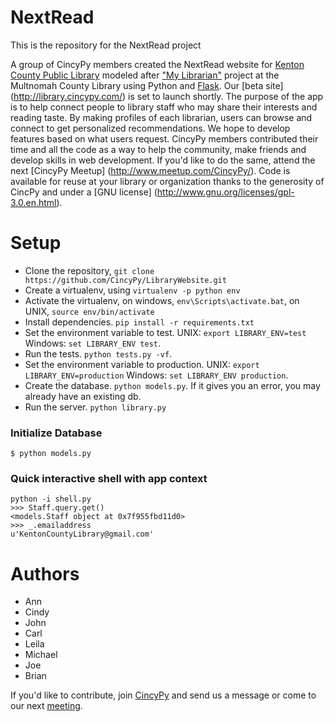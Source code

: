# NextRead
This is the repository for the NextRead project

A group of CincyPy members created the NextRead website for [Kenton County Public Library](http://www.kentonlibrary.org/) modeled after ["My Librarian"](https://multcolib.org/my-librarian) project at the Multnomah County Library using Python and [Flask](http://flask.pocoo.org/). Our [beta site] (http://library.cincypy.com/) is set to launch shortly. The purpose of the app is to help connect people to library staff who may share their interests and reading taste. By making profiles of each librarian, users can browse and connect to get personalized recommendations. We hope to develop features based on what users request. CincyPy members contributed their time and all the code as a way to help the community, make friends and develop skills in web development. If you'd like to do the same, attend the next [CincyPy Meetup] (http://www.meetup.com/CincyPy/). Code is available for reuse at your library or organization thanks to the generosity of CincPy and under a [GNU license] (http://www.gnu.org/licenses/gpl-3.0.en.html).

# Setup
* Clone the repository, `git clone https://github.com/CincyPy/LibraryWebsite.git`
* Create a virtualenv, using `virtualenv -p python env`
* Activate the virtualenv, on windows, `env\Scripts\activate.bat`, on UNIX, `source env/bin/activate`
* Install dependencies. `pip install -r requirements.txt`
* Set the environment variable to test. UNIX: `export LIBRARY_ENV=test` Windows: `set LIBRARY_ENV test`.
* Run the tests. `python tests.py -vf`.
* Set the environment variable to production. UNIX: `export LIBRARY_ENV=production` Windows: `set LIBRARY_ENV production`.
* Create the database. `python models.py`.  If it gives you an error, you may already have an existing db.
* Run the server. `python library.py`

### Initialize Database
```
$ python models.py
```

### Quick interactive shell with app context
```
python -i shell.py
>>> Staff.query.get()
<models.Staff object at 0x7f955fbd11d0>
>>> _.emailaddress
u'KentonCountyLibrary@gmail.com'
```

# Authors
* Ann
* Cindy
* John
* Carl
* Leila
* Michael
* Joe
* Brian

If you'd like to contribute, join [CincyPy](http://www.meetup.com/CincyPy/) and send us a message or come to our next [meeting](http://www.meetup.com/CincyPy/).
